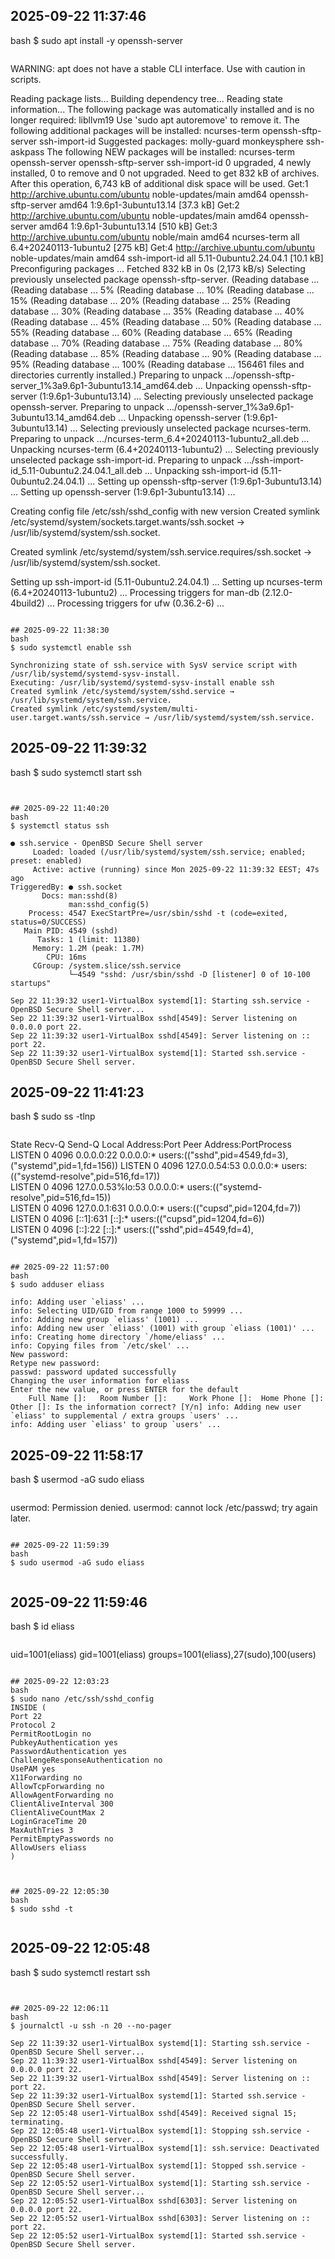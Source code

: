 
## 2025-09-22 11:37:46
bash
$ sudo apt install -y openssh-server
`````
`````

WARNING: apt does not have a stable CLI interface. Use with caution in scripts.

Reading package lists...
Building dependency tree...
Reading state information...
The following package was automatically installed and is no longer required:
  libllvm19
Use 'sudo apt autoremove' to remove it.
The following additional packages will be installed:
  ncurses-term openssh-sftp-server ssh-import-id
Suggested packages:
  molly-guard monkeysphere ssh-askpass
The following NEW packages will be installed:
  ncurses-term openssh-server openssh-sftp-server ssh-import-id
0 upgraded, 4 newly installed, 0 to remove and 0 not upgraded.
Need to get 832 kB of archives.
After this operation, 6,743 kB of additional disk space will be used.
Get:1 http://archive.ubuntu.com/ubuntu noble-updates/main amd64 openssh-sftp-server amd64 1:9.6p1-3ubuntu13.14 [37.3 kB]
Get:2 http://archive.ubuntu.com/ubuntu noble-updates/main amd64 openssh-server amd64 1:9.6p1-3ubuntu13.14 [510 kB]
Get:3 http://archive.ubuntu.com/ubuntu noble/main amd64 ncurses-term all 6.4+20240113-1ubuntu2 [275 kB]
Get:4 http://archive.ubuntu.com/ubuntu noble-updates/main amd64 ssh-import-id all 5.11-0ubuntu2.24.04.1 [10.1 kB]
Preconfiguring packages ...
Fetched 832 kB in 0s (2,173 kB/s)
Selecting previously unselected package openssh-sftp-server.
(Reading database ... 
(Reading database ... 5%
(Reading database ... 10%
(Reading database ... 15%
(Reading database ... 20%
(Reading database ... 25%
(Reading database ... 30%
(Reading database ... 35%
(Reading database ... 40%
(Reading database ... 45%
(Reading database ... 50%
(Reading database ... 55%
(Reading database ... 60%
(Reading database ... 65%
(Reading database ... 70%
(Reading database ... 75%
(Reading database ... 80%
(Reading database ... 85%
(Reading database ... 90%
(Reading database ... 95%
(Reading database ... 100%
(Reading database ... 156461 files and directories currently installed.)
Preparing to unpack .../openssh-sftp-server_1%3a9.6p1-3ubuntu13.14_amd64.deb ...
Unpacking openssh-sftp-server (1:9.6p1-3ubuntu13.14) ...
Selecting previously unselected package openssh-server.
Preparing to unpack .../openssh-server_1%3a9.6p1-3ubuntu13.14_amd64.deb ...
Unpacking openssh-server (1:9.6p1-3ubuntu13.14) ...
Selecting previously unselected package ncurses-term.
Preparing to unpack .../ncurses-term_6.4+20240113-1ubuntu2_all.deb ...
Unpacking ncurses-term (6.4+20240113-1ubuntu2) ...
Selecting previously unselected package ssh-import-id.
Preparing to unpack .../ssh-import-id_5.11-0ubuntu2.24.04.1_all.deb ...
Unpacking ssh-import-id (5.11-0ubuntu2.24.04.1) ...
Setting up openssh-sftp-server (1:9.6p1-3ubuntu13.14) ...
Setting up openssh-server (1:9.6p1-3ubuntu13.14) ...

Creating config file /etc/ssh/sshd_config with new version
Created symlink /etc/systemd/system/sockets.target.wants/ssh.socket → /usr/lib/systemd/system/ssh.socket.

Created symlink /etc/systemd/system/ssh.service.requires/ssh.socket → /usr/lib/systemd/system/ssh.socket.

Setting up ssh-import-id (5.11-0ubuntu2.24.04.1) ...
Setting up ncurses-term (6.4+20240113-1ubuntu2) ...
Processing triggers for man-db (2.12.0-4build2) ...
Processing triggers for ufw (0.36.2-6) ...
`````

## 2025-09-22 11:38:30
bash
$ sudo systemctl enable ssh
`````
`````
Synchronizing state of ssh.service with SysV service script with /usr/lib/systemd/systemd-sysv-install.
Executing: /usr/lib/systemd/systemd-sysv-install enable ssh
Created symlink /etc/systemd/system/sshd.service → /usr/lib/systemd/system/ssh.service.
Created symlink /etc/systemd/system/multi-user.target.wants/ssh.service → /usr/lib/systemd/system/ssh.service.
`````

## 2025-09-22 11:39:32
bash
$ sudo systemctl start ssh
`````
`````
`````

## 2025-09-22 11:40:20
bash
$ systemctl status ssh
`````
`````
● ssh.service - OpenBSD Secure Shell server
     Loaded: loaded (/usr/lib/systemd/system/ssh.service; enabled; preset: enabled)
     Active: active (running) since Mon 2025-09-22 11:39:32 EEST; 47s ago
TriggeredBy: ● ssh.socket
       Docs: man:sshd(8)
             man:sshd_config(5)
    Process: 4547 ExecStartPre=/usr/sbin/sshd -t (code=exited, status=0/SUCCESS)
   Main PID: 4549 (sshd)
      Tasks: 1 (limit: 11380)
     Memory: 1.2M (peak: 1.7M)
        CPU: 16ms
     CGroup: /system.slice/ssh.service
             └─4549 "sshd: /usr/sbin/sshd -D [listener] 0 of 10-100 startups"

Sep 22 11:39:32 user1-VirtualBox systemd[1]: Starting ssh.service - OpenBSD Secure Shell server...
Sep 22 11:39:32 user1-VirtualBox sshd[4549]: Server listening on 0.0.0.0 port 22.
Sep 22 11:39:32 user1-VirtualBox sshd[4549]: Server listening on :: port 22.
Sep 22 11:39:32 user1-VirtualBox systemd[1]: Started ssh.service - OpenBSD Secure Shell server.
`````

## 2025-09-22 11:41:23
bash
$ sudo ss -tlnp
`````
`````
State  Recv-Q Send-Q Local Address:Port Peer Address:PortProcess                                                 
LISTEN 0      4096         0.0.0.0:22        0.0.0.0:*    users:(("sshd",pid=4549,fd=3),("systemd",pid=1,fd=156))
LISTEN 0      4096      127.0.0.54:53        0.0.0.0:*    users:(("systemd-resolve",pid=516,fd=17))              
LISTEN 0      4096   127.0.0.53%lo:53        0.0.0.0:*    users:(("systemd-resolve",pid=516,fd=15))              
LISTEN 0      4096       127.0.0.1:631       0.0.0.0:*    users:(("cupsd",pid=1204,fd=7))                        
LISTEN 0      4096           [::1]:631          [::]:*    users:(("cupsd",pid=1204,fd=6))                        
LISTEN 0      4096            [::]:22           [::]:*    users:(("sshd",pid=4549,fd=4),("systemd",pid=1,fd=157))
`````

## 2025-09-22 11:57:00
bash
$ sudo adduser eliass
`````
`````
info: Adding user `eliass' ...
info: Selecting UID/GID from range 1000 to 59999 ...
info: Adding new group `eliass' (1001) ...
info: Adding new user `eliass' (1001) with group `eliass (1001)' ...
info: Creating home directory `/home/eliass' ...
info: Copying files from `/etc/skel' ...
New password: 
Retype new password: 
passwd: password updated successfully
Changing the user information for eliass
Enter the new value, or press ENTER for the default
	Full Name []: 	Room Number []: 	Work Phone []: 	Home Phone []: 	Other []: Is the information correct? [Y/n] info: Adding new user `eliass' to supplemental / extra groups `users' ...
info: Adding user `eliass' to group `users' ...
`````

## 2025-09-22 11:58:17
bash
$ usermod -aG sudo eliass
`````
`````
usermod: Permission denied.
usermod: cannot lock /etc/passwd; try again later.
`````

## 2025-09-22 11:59:39
bash
$ sudo usermod -aG sudo eliass
`````
`````
`````

## 2025-09-22 11:59:46
bash
$ id eliass
`````
`````
uid=1001(eliass) gid=1001(eliass) groups=1001(eliass),27(sudo),100(users)
`````

## 2025-09-22 12:03:23
bash
$ sudo nano /etc/ssh/sshd_config
INSIDE (
Port 22
Protocol 2
PermitRootLogin no
PubkeyAuthentication yes
PasswordAuthentication yes
ChallengeResponseAuthentication no
UsePAM yes
X11Forwarding no
AllowTcpForwarding no
AllowAgentForwarding no
ClientAliveInterval 300
ClientAliveCountMax 2
LoginGraceTime 20
MaxAuthTries 3
PermitEmptyPasswords no
AllowUsers eliass
)
`````
`````


## 2025-09-22 12:05:30
bash
$ sudo sshd -t
`````
`````
`````

## 2025-09-22 12:05:48
bash
$ sudo systemctl restart ssh
`````
`````
`````

## 2025-09-22 12:06:11
bash
$ journalctl -u ssh -n 20 --no-pager
`````
`````
Sep 22 11:39:32 user1-VirtualBox systemd[1]: Starting ssh.service - OpenBSD Secure Shell server...
Sep 22 11:39:32 user1-VirtualBox sshd[4549]: Server listening on 0.0.0.0 port 22.
Sep 22 11:39:32 user1-VirtualBox sshd[4549]: Server listening on :: port 22.
Sep 22 11:39:32 user1-VirtualBox systemd[1]: Started ssh.service - OpenBSD Secure Shell server.
Sep 22 12:05:48 user1-VirtualBox sshd[4549]: Received signal 15; terminating.
Sep 22 12:05:48 user1-VirtualBox systemd[1]: Stopping ssh.service - OpenBSD Secure Shell server...
Sep 22 12:05:48 user1-VirtualBox systemd[1]: ssh.service: Deactivated successfully.
Sep 22 12:05:48 user1-VirtualBox systemd[1]: Stopped ssh.service - OpenBSD Secure Shell server.
Sep 22 12:05:52 user1-VirtualBox systemd[1]: Starting ssh.service - OpenBSD Secure Shell server...
Sep 22 12:05:52 user1-VirtualBox sshd[6303]: Server listening on 0.0.0.0 port 22.
Sep 22 12:05:52 user1-VirtualBox sshd[6303]: Server listening on :: port 22.
Sep 22 12:05:52 user1-VirtualBox systemd[1]: Started ssh.service - OpenBSD Secure Shell server.
`````
